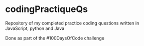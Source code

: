 # codingPractiqueQs
Repository of my completed practice coding questions written in JavaScript, python and Java

Done as part of the #100DaysOfCode challenge
